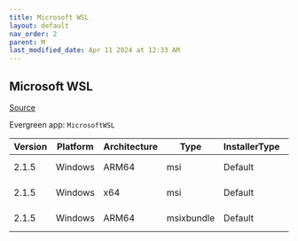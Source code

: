 ```yaml
---
title: Microsoft WSL
layout: default
nav_order: 2
parent: M
last_modified_date: Apr 11 2024 at 12:33 AM
---
```


## Microsoft WSL

[Source](https://github.com/microsoft/wsl/)

Evergreen app: `MicrosoftWSL`

| Version | Platform | Architecture | Type       | InstallerType | Date                | Size      | URI                                                                                                                                                                                                        |
| ------- | -------- | ------------ | ---------- | ------------- | ------------------- | --------- | ---------------------------------------------------------------------------------------------------------------------------------------------------------------------------------------------------------- |
| 2.1.5   | Windows  | ARM64        | msi        | Default       | 03/07/2024 19:53:04 | 123244544 | [https://github.com/microsoft/WSL/releases/download/2.1.5/wsl.2.1.5.0.ARM64.msi](https://github.com/microsoft/WSL/releases/download/2.1.5/wsl.2.1.5.0.ARM64.msi)                                           |
| 2.1.5   | Windows  | x64          | msi        | Default       | 03/07/2024 19:53:04 | 133984256 | [https://github.com/microsoft/WSL/releases/download/2.1.5/wsl.2.1.5.0.x64.msi](https://github.com/microsoft/WSL/releases/download/2.1.5/wsl.2.1.5.0.x64.msi)                                               |
| 2.1.5   | Windows  | ARM64        | msixbundle | Default       | 03/07/2024 19:53:04 | 257123076 | [https://github.com/microsoft/WSL/releases/download/2.1.5/Microsoft.WSL_2.1.5.0_x64_ARM64.msixbundle](https://github.com/microsoft/WSL/releases/download/2.1.5/Microsoft.WSL_2.1.5.0_x64_ARM64.msixbundle) |

